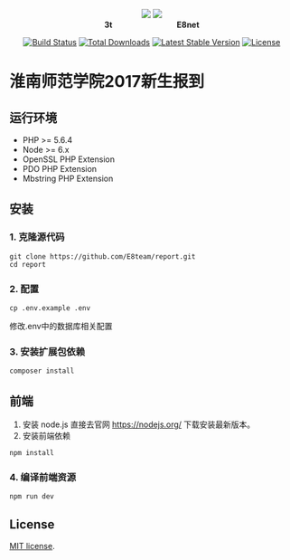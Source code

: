 <p align="center">
  <img style="max-width:50%" src="https://avatars2.githubusercontent.com/u/15854856?v=3&s=150">
  <img style="max-width:50%" src="https://avatars1.githubusercontent.com/u/28562345?v=3&s=150">
  <br><strong>3t</strong>&nbsp;&nbsp;&nbsp;&nbsp;&nbsp;&nbsp;&nbsp;&nbsp;&nbsp;&nbsp;&nbsp;&nbsp;&nbsp;&nbsp;&nbsp;&nbsp;&nbsp;&nbsp;&nbsp;&nbsp;&nbsp;&nbsp;&nbsp;&nbsp;&nbsp;&nbsp;&nbsp;&nbsp;&nbsp;<strong>E8net</strong>
</p>
<p align="center">
<a href="https://travis-ci.org/3tnet/t-cms"><img src="https://travis-ci.org/3tnet/t-cms.svg" alt="Build Status"></a>
<a href="https://packagist.org/packages/E8team/report"><img src="https://poser.pugx.org/E8team/report/d/total.svg" alt="Total Downloads"></a>
<a href="https://packagist.org/packages/E8team/report"><img src="https://poser.pugx.org/E8team/report/v/stable" alt="Latest Stable Version"></a>
<a href="https://packagist.org/packages/E8team/report"><img src="https://poser.pugx.org/E8team/report/license.svg" alt="License"></a>
</p>


# 淮南师范学院2017新生报到

## 运行环境
- PHP >= 5.6.4
- Node >= 6.x
- OpenSSL PHP Extension
- PDO PHP Extension
- Mbstring PHP Extension

## 安装

### 1. 克隆源代码

```shell
git clone https://github.com/E8team/report.git
cd report
```

### 2. 配置

```shell
cp .env.example .env
```
修改.env中的数据库相关配置

### 3. 安装扩展包依赖
```shell
composer install
```

## 前端
1. 安装 node.js
直接去官网 https://nodejs.org/ 下载安装最新版本。
2. 安装前端依赖
```shell
npm install
```
### 4. 编译前端资源
```shell
npm run dev
```

## License

[MIT license](https://mit-license.org/).

